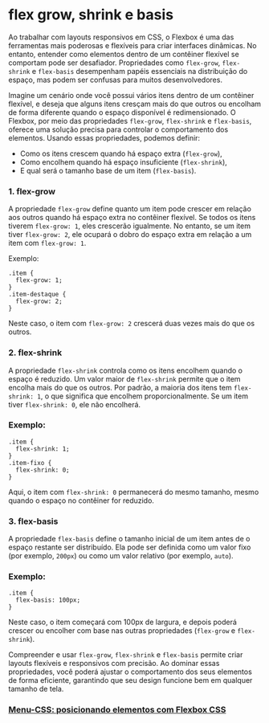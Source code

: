 # flex grow, shrink e basis

Ao trabalhar com layouts responsivos em CSS, o Flexbox é uma das ferramentas mais poderosas e flexíveis para criar interfaces dinâmicas. No entanto, entender como elementos dentro de um contêiner flexível se comportam pode ser desafiador. Propriedades como `flex-grow`, `flex-shrink` e `flex-basis` desempenham papéis essenciais na distribuição do espaço, mas podem ser confusas para muitos desenvolvedores.

Imagine um cenário onde você possui vários itens dentro de um contêiner flexível, e deseja que alguns itens cresçam mais do que outros ou encolham de forma diferente quando o espaço disponível é redimensionado. O Flexbox, por meio das propriedades `flex-grow`, `flex-shrink` e `flex-basis`, oferece uma solução precisa para controlar o comportamento dos elementos. Usando essas propriedades, podemos definir:

- Como os itens crescem quando há espaço extra (`flex-grow`),
- Como encolhem quando há espaço insuficiente (`flex-shrink`),
- E qual será o tamanho base de um item (`flex-basis`).

### 1. flex-grow

A propriedade `flex-grow` define quanto um item pode crescer em relação aos outros quando há espaço extra no contêiner flexível. Se todos os itens tiverem `flex-grow: 1`, eles crescerão igualmente. No entanto, se um item tiver `flex-grow: 2`, ele ocupará o dobro do espaço extra em relação a um item com `flex-grow: 1`.

Exemplo:

```
.item {
  flex-grow: 1;
}
.item-destaque {
  flex-grow: 2;
}
```

Neste caso, o item com `flex-grow: 2` crescerá duas vezes mais do que os outros.

### 2. flex-shrink

A propriedade `flex-shrink` controla como os itens encolhem quando o espaço é reduzido. Um valor maior de `flex-shrink` permite que o item encolha mais do que os outros. Por padrão, a maioria dos itens tem `flex-shrink: 1`, o que significa que encolhem proporcionalmente. Se um item tiver `flex-shrink: 0`, ele não encolherá.

### Exemplo:

```
.item {
  flex-shrink: 1;
}
.item-fixo {
  flex-shrink: 0;
}
```

Aqui, o item com `flex-shrink: 0` permanecerá do mesmo tamanho, mesmo quando o espaço no contêiner for reduzido.

### 3. flex-basis

A propriedade `flex-basis` define o tamanho inicial de um item antes de o espaço restante ser distribuído. Ela pode ser definida como um valor fixo (por exemplo, `200px`) ou como um valor relativo (por exemplo, `auto`).

### Exemplo:

```
.item {
  flex-basis: 100px;
}
```

Neste caso, o item começará com 100px de largura, e depois poderá crescer ou encolher com base nas outras propriedades (`flex-grow` e `flex-shrink`).

Compreender e usar `flex-grow`, `flex-shrink` e `flex-basis` permite criar layouts flexíveis e responsivos com precisão. Ao dominar essas propriedades, você poderá ajustar o comportamento dos seus elementos de forma eficiente, garantindo que seu design funcione bem em qualquer tamanho de tela.

### [Menu-CSS: posicionando elementos com Flexbox CSS](menu.md)